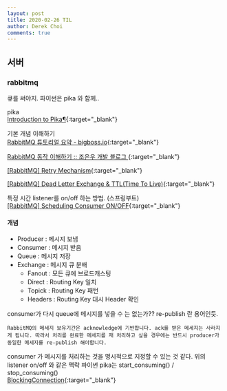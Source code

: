```yaml
---
layout: post
title: 2020-02-26 TIL
author: Derek Choi
comments: true
---
```


## 서버

### rabbitmq

큐를 써야지. 파이썬은 pika 와 함께..

pika  
[Introduction to Pika¶](https://pika.readthedocs.io/en/stable/){:target="_blank"}

기본 개념 이해하기  
[RabbitMQ 튜토리얼 요약 - bigboss.io](https://bigboss.io/2019/05/rabbitmq-tutorials-summary/){:target="_blank"}

[RabbitMQ 동작 이해하기 :: 조은우 개발 블로그 ](https://jonnung.dev/rabbitmq/2019/02/06/about-amqp-implementtation-of-rabbitmq/){:target="_blank"}

[\[RabbitMQ\] Retry Mechanism](https://velog.io/@minholee_93/RabbitMQ-Retry-Mechanism-nik4tel6hs){:target="_blank"}

[\[RabbitMQ\] Dead Letter Exchange & TTL(Time To Live)](https://velog.io/@minholee_93/RabbitMQ-Dead-Letter-Exchange-TTLTime-To-Live){:target="_blank"}

특정 시간 listener를 on/off 하는 방법. (스프링부트)  
[\[RabbitMQ\] Scheduling Consumer ON/OFF](https://velog.io/@minholee_93/RabbitMQ-Scheduling-Consumer-ykk4w7yzx3){:target="_blank"}

#### 개념
- Producer : 메시지 보냄
- Consumer : 메시지 받음
- Queue : 메시지 저장
- Exchange : 메시지 큐 분배
	- Fanout : 모든 큐에 브로드캐스팅
	- Direct : Routing Key 일치
	- Topick : Routing Key 패턴
	- Headers : Routing Key 대시 Header 확인



consumer가 다시 queue에 메시지를 넣을 수 는 없는가?? re-publish 란 용어인듯.
```
RabbitMQ의 메세지 보유기간은 acknowledge에 기반합니다. ack를 받은 메세지는 사라지게 됩니다. 따라서 처리를 완료한 메세지를 재 처리하고 싶을 경우에는 반드시 producer가 동일한 메세지를 re-publish 해야합니다.
```


consumer 가 메시지를 처리하는 것을 명시적으로 지정할 수 있는 것 같다. 위의 listener on/off 와 같은 맥락
파이썬 pika는 start_consuming() / stop_consuming()  
[BlockingConnection](https://pika.readthedocs.io/en/stable/modules/adapters/blocking.html#pika.adapters.blocking_connection.BlockingChannel.stop_consuming){:target="_blank"}
